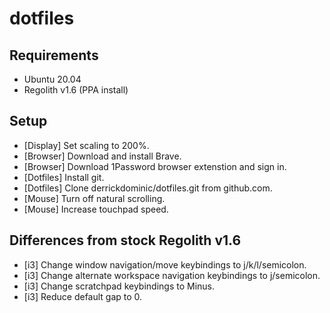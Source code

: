 # dotfiles

## Requirements
- Ubuntu 20.04
- Regolith v1.6 (PPA install)

## Setup
- [Display] Set scaling to 200%.
- [Browser] Download and install Brave.
- [Browser] Download 1Password browser extenstion and sign in.
- [Dotfiles] Install git.
- [Dotfiles] Clone derrickdominic/dotfiles.git from github.com.
- [Mouse] Turn off natural scrolling.
- [Mouse] Increase touchpad speed.

## Differences from stock Regolith v1.6
- [i3] Change window navigation/move keybindings to j/k/l/semicolon.
- [i3] Change alternate workspace navigation keybindings to j/semicolon.
- [i3] Change scratchpad keybindings to Minus.
- [i3] Reduce default gap to 0.